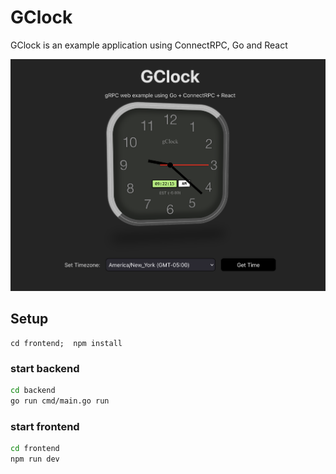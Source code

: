 # GClock

GClock is an example application using ConnectRPC, Go and React

![Screenshot](assets/screenshot-1.png)



## Setup

```
cd frontend;  npm install
```


### start backend
```sh
cd backend
go run cmd/main.go run
```

### start frontend
```sh
cd frontend
npm run dev
```
